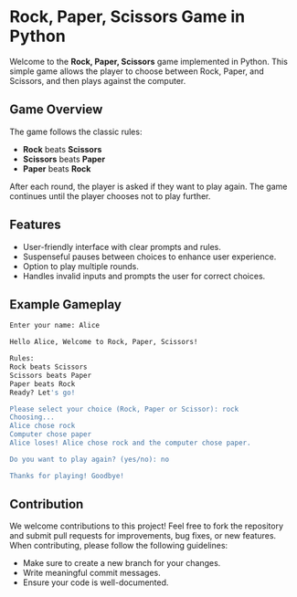 # Rock, Paper, Scissors Game in Python

Welcome to the **Rock, Paper, Scissors** game implemented in Python. This simple game allows the player to choose between Rock, Paper, and Scissors, and then plays against the computer.

## Game Overview

The game follows the classic rules:
- **Rock** beats **Scissors**
- **Scissors** beats **Paper**
- **Paper** beats **Rock**

After each round, the player is asked if they want to play again. The game continues until the player chooses not to play further.

## Features
- User-friendly interface with clear prompts and rules.
- Suspenseful pauses between choices to enhance user experience.
- Option to play multiple rounds.
- Handles invalid inputs and prompts the user for correct choices.

## Example Gameplay
  ```bash
  Enter your name: Alice
  
  Hello Alice, Welcome to Rock, Paper, Scissors!
  
  Rules:
  Rock beats Scissors
  Scissors beats Paper
  Paper beats Rock
  Ready? Let's go!
  
  Please select your choice (Rock, Paper or Scissor): rock
  Choosing...
  Alice chose rock
  Computer chose paper
  Alice loses! Alice chose rock and the computer chose paper.
  
  Do you want to play again? (yes/no): no

  Thanks for playing! Goodbye!
  ```

## Contribution

We welcome contributions to this project! Feel free to fork the repository and submit pull requests for improvements, bug fixes, or new features. When contributing, please follow the following guidelines:
  - Make sure to create a new branch for your changes.
  - Write meaningful commit messages.
  - Ensure your code is well-documented.
